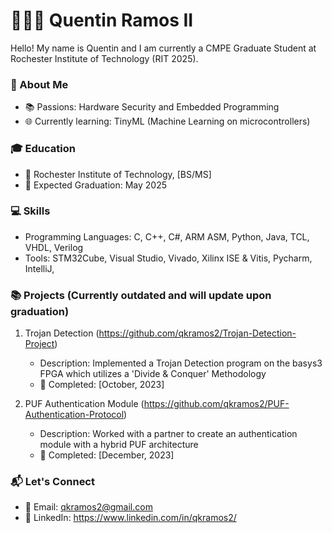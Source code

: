 # 🧑🏽‍🎓 Quentin Ramos II 

Hello! My name is Quentin and I am currently a CMPE Graduate Student at Rochester Institute of Technology (RIT 2025).

### 🌱 About Me

- 📚 Passions: Hardware Security and Embedded Programming
- 🌐 Currently learning: TinyML (Machine Learning on microcontrollers)

### 🎓 Education

- 🏫 Rochester Institute of Technology, [BS/MS]
- 📆 Expected Graduation: May 2025

### 💻 Skills

- Programming Languages: C, C++, C#, ARM ASM, Python, Java, TCL, VHDL, Verilog
- Tools: STM32Cube, Visual Studio, Vivado, Xilinx ISE & Vitis, Pycharm, IntelliJ,

### 📚 Projects (Currently outdated and will update upon graduation)

1. Trojan Detection (https://github.com/qkramos2/Trojan-Detection-Project)
   - Description: Implemented a Trojan Detection program on the basys3 FPGA which utilizes a 'Divide & Conquer' Methodology
   - 📅 Completed: [October, 2023]

2. PUF Authentication Module (https://github.com/qkramos2/PUF-Authentication-Protocol)
   - Description: Worked with a partner to create an authentication module with a hybrid PUF architecture
   - 📅 Completed: [December, 2023]

### 📬 Let's Connect

- 📧 Email: qkramos2@gmail.com
- 💬 LinkedIn: https://www.linkedin.com/in/qkramos2/

<!---
qkramos2/qkramos2 is a ✨ special ✨ repository because its `README.md` (this file) appears on your GitHub profile.
You can click the Preview link to take a look at your changes.
--->
